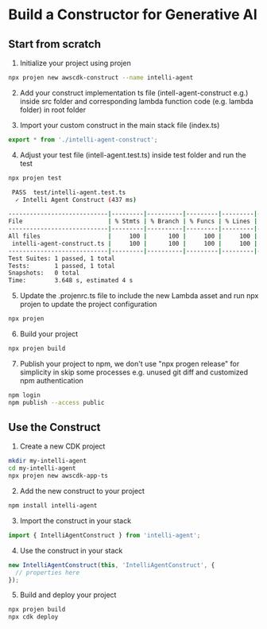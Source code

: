 # Build a Constructor for Generative AI

## Start from scratch
1. Initialize your project using projen
```bash
npx projen new awscdk-construct --name intelli-agent
```

2. Add your construct implementation ts file (intell-agent-construct e.g.) inside src folder and corresponding lambda function code (e.g. lambda folder) in root folder

3. Import your custom construct in the main stack file (index.ts)
```typescript
export * from './intelli-agent-construct';
```

4. Adjust your test file (intell-agent.test.ts) inside test folder and run the test
```bash
npx projen test

 PASS  test/intelli-agent.test.ts
  ✓ Intelli Agent Construct (437 ms)

----------------------------|---------|----------|---------|---------|-------------------
File                        | % Stmts | % Branch | % Funcs | % Lines | Uncovered Line #s 
----------------------------|---------|----------|---------|---------|-------------------
All files                   |     100 |      100 |     100 |     100 |                   
 intelli-agent-construct.ts |     100 |      100 |     100 |     100 |                   
----------------------------|---------|----------|---------|---------|-------------------
Test Suites: 1 passed, 1 total
Tests:       1 passed, 1 total
Snapshots:   0 total
Time:        3.648 s, estimated 4 s
```
5. Update the .projenrc.ts file to include the new Lambda asset and run npx projen to update the project configuration
```bash
npx projen
```

6. Build your project
```bash
npx projen build
```

7. Publish your project to npm, we don't use "npx progen release" for simplicity in skip some processes e.g. unused git diff and customized npm authentication
```bash
npm login
npm publish --access public
```

## Use the Construct
1. Create a new CDK project
```bash
mkdir my-intelli-agent
cd my-intelli-agent
npx projen new awscdk-app-ts
```

2. Add the new construct to your project
```bash
npm install intelli-agent
```

3. Import the construct in your stack
```typescript
import { IntelliAgentConstruct } from 'intelli-agent';
```

4. Use the construct in your stack
```typescript
new IntelliAgentConstruct(this, 'IntelliAgentConstruct', {
  // properties here
});
```

5. Build and deploy your project
```bash
npx projen build
npx cdk deploy
```
